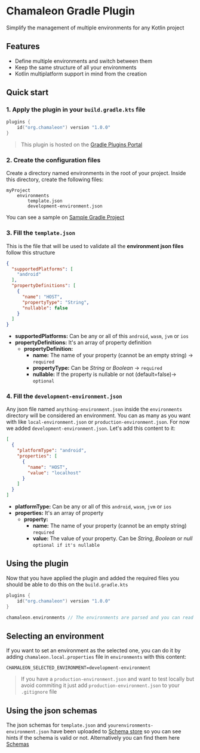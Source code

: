 # Chamaleon Gradle Plugin

Simplify the management of multiple environments for any Kotlin project

## Features

- Define multiple environments and switch between them
- Keep the same structure of all your environments
- Kotlin multiplatform support in mind from the creation

## Quick start

### 1. Apply the plugin in your `build.gradle.kts` file

```kotlin
plugins {
    id("org.chamaleon") version "1.0.0"
}
```

> This plugin is hosted on the [Gradle Plugins Portal](https://plugins.gradle.org/)

### 2. Create the configuration files

Create a directory named environments in the root of your project. Inside this directory, create the following files:

```text
myProject
    environments
        template.json
        development-environment.json
```

You can see a sample on [Sample Gradle Project](../samples/gradle-project)

### 3. Fill the `template.json`

This is the file that will be used to validate all the **environment json files** follow this structure

```json
{
  "supportedPlatforms": [
    "android"
  ],
  "propertyDefinitions": [
    {
      "name": "HOST",
      "propertyType": "String",
      "nullable": false
    }
  ]
}
```

- **supportedPlatforms:** Can be any or all of this `android`, `wasm`, `jvm` or `ios`
- **propertyDefinitions:** It's an array of property definition
    - **propertyDefinition:**
        - **name:** The name of your property (cannot be an empty string) -> `required`
        - **propertyType:** Can be *String* or *Boolean* -> `required`
        - **nullable:** If the property is nullable or not (default=false)-> `optional`

### 4. Fill the `development-environment.json`

Any json file named `anything-environment.json` inside the `environments` directory will be considered an environment.
You can as many as you want with like `local-environment.json` or `production-environment.json`. For now we added
`development-environment.json`. Let's add this content to it:

```json
[
  {
    "platformType": "android",
    "properties": [
      {
        "name": "HOST",
        "value": "localhost"
      }
    ]
  }
]
```

- **platformType:** Can be any or all of this `android`, `wasm`, `jvm` or `ios`
- **properties:** It's an array of property
    - **property:**
        - **name:** The name of your property (cannot be an empty string) `required`
        - **value:** The value of your property. Can be *String*, *Boolean* or *null* `optional if it's nullable`

## Using the plugin

Now that you have applied the plugin and added the required files you should be able to do this on the
`build.gradle.kts`

```kotlin
plugins {
    id("org.chamaleon") version "1.0.0"
}

chamaleon.environments // The environments are parsed and you can read the properties per environment and/or per platform
```

## Selecting an environment

If you want to set an environment as the selected one, you can do it by adding `chamaleon.local.properties` file in
`environments` with this content:

```properties
CHAMALEON_SELECTED_ENVIRONMENT=development-environment
```

> If you have a `production-environment.json` and want to test locally but avoid commiting it just add 
> `production-environment.json` to your `.gitignore` file

## Using the json schemas
The json schemas for `template.json` and `yourenvironments-environment.json` have been uploaded to 
[Schema store](https://www.schemastore.org/json/) so you can see hints if the schema is valid or not. Alternatively you
can find them here [Schemas](../schemas)